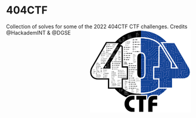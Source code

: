 # 404CTF

Collection of solves for some of the 2022 404CTF CTF challenges.
Credits @HackademINT & @DGSE
<img align="right" width="275" height="227" src="404CTF.png">
